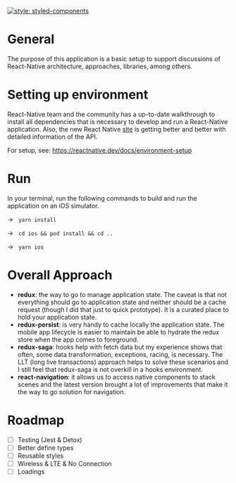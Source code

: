 [![style: styled-components](https://img.shields.io/badge/style-%F0%9F%92%85%20styled--components-orange.svg?colorB=daa357&colorA=db748e)](https://github.com/styled-components/styled-components)

# General

The purpose of this application is a basic setup to support discussions of React-Native architecture, approaches, libraries, among others.

# Setting up environment

React-Native team and the community has a up-to-date walkthrough to install all dependencies that is necessary to develop and run a React-Native application. Also, the new React Native [site](https://reactnative.dev/) is getting better and better with detailed information of the API.

For setup, see: https://reactnative.dev/docs/environment-setup

# Run

In your terminal, run the following commands to build and run the application on an iOS simulator.

&#8594; &nbsp; <code>yarn install</code>

&#8594; &nbsp; <code>cd ios && pod install && cd ..</code>

&#8594; &nbsp; <code>yarn ios</code>

# Overall Approach

- **redux**: the way to go to manage application state. The caveat is that not everything should go to application state and neither should be a cache request (though I did that just to quick prototype). It is a curated place to hold your application state.
- **redux-persist**: is very handy to cache locally the application state. The mobile app lifecycle is easier to maintain be able to hydrate the redux store when the app comes to foreground.
- **redux-saga**: hooks help with fetch data but my experience shows that often, some data transformation, exceptions, racing, is necessary. The LLT (long live transactions) approach helps to solve these scenarios and I still feel that redux-saga is not overkill in a hooks environment.
- **react-navigation**: it allows us to access native components to stack scenes and the latest version brought a lot of improvements that make it the way to go solution for navigation.

# Roadmap

- [ ] Testing (Jest & Detox)
- [ ] Better define types
- [ ] Reusable styles
- [ ] Wireless & LTE & No Connection
- [ ] Loadings

